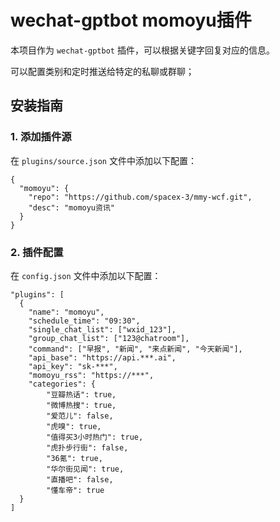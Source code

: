 # wechat-gptbot momoyu插件

本项目作为 `wechat-gptbot` 插件，可以根据关键字回复对应的信息。

可以配置类别和定时推送给特定的私聊或群聊；

## 安装指南

### 1. 添加插件源
在 `plugins/source.json` 文件中添加以下配置：
```
{
  "momoyu": {
    "repo": "https://github.com/spacex-3/mmy-wcf.git",
    "desc": "momoyu资讯"
  }
}
```

### 2. 插件配置
在 `config.json` 文件中添加以下配置：
```
"plugins": [
  {
    "name": "momoyu",
    "schedule_time": "09:30",
    "single_chat_list": ["wxid_123"],
    "group_chat_list": ["123@chatroom"],
    "command": ["早报", "新闻", "来点新闻", "今天新闻"],
    "api_base": "https://api.***.ai",
    "api_key": "sk-***",
    "momoyu_rss": "https://***",
    "categories": {
        "豆瓣热话": true,
        "微博热搜": true,
        "爱范儿": false,
        "虎嗅": true,
        "值得买3小时热门": true,
        "虎扑步行街": false,
        "36氪": true,
        "华尔街见闻": true,
        "直播吧": false,
        "懂车帝": true
  }
]
```
